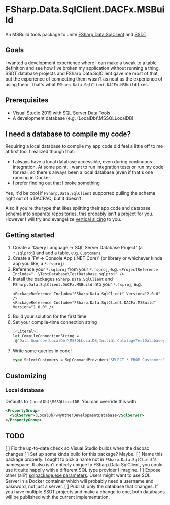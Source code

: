 # FSharp.Data.SqlClient.DACFx.MSBuild

An MSBuild tools package to unite [FSharp.Data.SqlClient](http://fsprojects.github.io/FSharp.Data.SqlClient/) and [SSDT](https://visualstudio.microsoft.com/vs/features/ssdt/).

## Goals
I wanted a development experience where I can make a tweak to a table definition and see how I've broken my application without running a thing. 
SSDT database projects and FSharp.Data.SqlClient gave me most of that, but the experience of connecting them wasn't as neat as the experience of using them.
That's what `FSharp.Data.SqlClient.DACFx.MSBuild` fixes.

## Prerequisites
* Visual Studio 2019 with SQL Server Data Tools
* A development database (e.g. (LocalDb)\MSSQLLocalDB)

## I need a database to compile my code?
Requiring a local database to compile my app code did feel a little off to me at first too. 
I realized though that:
* I always have a local database accessible, even during continuous integration.
  At some point, I want to run integration tests or run my code for real, so there's always been a local database (even if that's one running in Docker.
* I prefer finding out that I broke something

Yes, it'd be cool if `FSharp.Data.SqlClient` supported pulling the schema right out of a DACPAC, but it doesn't.

Also if you're the type that likes splitting their app code and database schema into separate repositories, this probably isn't a project for you. However I will try and evangelize [vertical slicing](https://blogs.msdn.microsoft.com/progressive_development/2009/03/27/motley-says-vertical-slices-sounds-like-something-you-do-to-salami/) to you.

## Getting started
1. Create a 'Query Language -> SQL Server Database Project' (a `*.sqlproj`) and add a table, e.g. `Customers`
1. Create a 'F# -> Console App (.NET Core)' (or library or whichever kinda app you like, a `*.fsproj`)
1. Reference your `*.sqlproj` from your `*.fsproj`, e.g.
   `<ProjectReference Include="..\TestDatabase\TestDatabase.sqlproj" />`
1. Install the packages `FSharp.Data.SqlClient` and `FSharp.Data.SqlClient.DACFx.MSBuild` into your `*.fsproj`, e.g.
   ```
   <PackageReference Include="FSharp.Data.SqlClient" Version="2.0.6" />
   <PackageReference Include="FSharp.Data.SqlClient.DACFx.MSBuild" Version="1.0.0" />
   ```
1. Build your solution for the first time
1. Set your compile-time connection string
   ```fsharp
   [<Literal>]
   let CompileConnectionString =
    @"Data Source=(LocalDb)\MSSQLLocalDB;Initial Catalog=TestDatabase;Integrated Security=True"
   ```
1. Write some queries in code!
   ```fsharp
   type SelectCustomers = SqlCommandProvider<"SELECT * FROM Customers", CompileConnectionString>
   ```


## Customizing
### Local database
Defaults to `(LocalDb)\MSSQLLocalDB`. You can override this with:
```xml
<PropertyGroup>
  <SqlServer>(LocalDb)\MyOtherDevelopmentDatabase</SqlServer>
</PropertyGroup>
```

## TODO
[ ] Fix the up-to-date check so Visual Studio builds when the dacpac changes
[ ] Set up some kinda build for this package? Maybe.
[ ] Name this package properly.
    I ought to pick a name not in `FSharp.Data.SqlClient`'s namespace. It also isn't entirely unique to FSharp.Data.SqlClient, you could use it quite happily with a different SQL type provider I imagine.
[ ] Expose other (all?) [sqlpackage.exe parameters](https://docs.microsoft.com/en-us/sql/tools/sqlpackage?view=sql-server-ver15#publish-parameters-properties-and-sqlcmd-variables).
    Users might want to use SQL Server in a Docker container which will probably need a username and password, not just a server.
[ ] Publish only the database that changes.
    If you have multiple SSDT projects and make a change to one, both databases will be published with the current implementation.